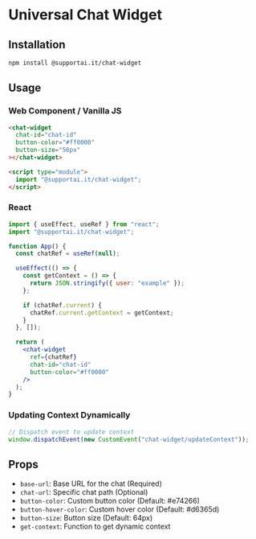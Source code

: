 # Universal Chat Widget

## Installation

```bash
npm install @supportai.it/chat-widget
```

## Usage

### Web Component / Vanilla JS

```html
<chat-widget
  chat-id="chat-id"
  button-color="#ff0000"
  button-size="56px"
></chat-widget>

<script type="module">
  import "@supportai.it/chat-widget";
</script>
```

### React

```jsx
import { useEffect, useRef } from "react";
import "@supportai.it/chat-widget";

function App() {
  const chatRef = useRef(null);

  useEffect(() => {
    const getContext = () => {
      return JSON.stringify({ user: "example" });
    };

    if (chatRef.current) {
      chatRef.current.getContext = getContext;
    }
  }, []);

  return (
    <chat-widget
      ref={chatRef}
      chat-id="chat-id"
      button-color="#ff0000"
    />
  );
}
```

### Updating Context Dynamically

```javascript
// Dispatch event to update context
window.dispatchEvent(new CustomEvent("chat-widget/updateContext"));
```

## Props

- `base-url`: Base URL for the chat (Required)
- `chat-url`: Specific chat path (Optional)
- `button-color`: Custom button color (Default: #e74266)
- `button-hover-color`: Custom hover color (Default: #d6365d)
- `button-size`: Button size (Default: 64px)
- `get-context`: Function to get dynamic context
